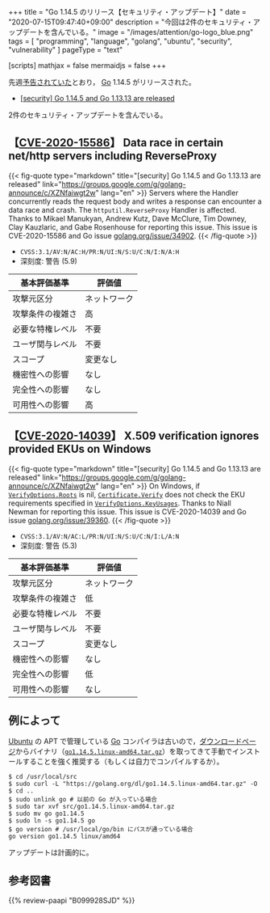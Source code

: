 +++
title = "Go 1.14.5 のリリース【セキュリティ・アップデート】"
date =  "2020-07-15T09:47:40+09:00"
description = "今回は2件のセキュリティ・アップデートを含んでいる。"
image = "/images/attention/go-logo_blue.png"
tags  = [ "programming", "language", "golang", "ubuntu", "security", "vulnerability" ]
pageType = "text"

[scripts]
  mathjax = false
  mermaidjs = false
+++

先週[予告されていた](https://groups.google.com/g/golang-announce/c/f2c5bqrGH_g "[security] Go 1.14.5 and Go 1.13.13 pre-announcement")とおり， [Go] 1.14.5 がリリースされた。

- [[security] Go 1.14.5 and Go 1.13.13 are released](https://groups.google.com/g/golang-announce/c/XZNfaiwgt2w)

2件のセキュリティ・アップデートを含んでいる。

## 【[CVE-2020-15586]】 Data race in certain net/http servers including ReverseProxy

{{< fig-quote type="markdown" title="[security] Go 1.14.5 and Go 1.13.13 are released" link="https://groups.google.com/g/golang-announce/c/XZNfaiwgt2w" lang="en" >}}
Servers where the Handler concurrently reads the request body and writes a response can encounter a data race and crash. The `httputil.ReverseProxy` Handler is affected.<br>
Thanks to Mikael Manukyan, Andrew Kutz, Dave McClure, Tim Downey, Clay Kauzlaric, and Gabe Rosenhouse for reporting this issue.
This issue is CVE-2020-15586 and Go issue [golang.org/issue/34902](https://golang.org/issue/34902).
{{< /fig-quote >}}

- `CVSS:3.1/AV:N/AC:H/PR:N/UI:N/S:U/C:N/I:N/A:H`
- 深刻度: 警告 (5.9)

| 基本評価基準     | 評価値       |
| ---------------- | ------------ |
| 攻撃元区分       | ネットワーク |
| 攻撃条件の複雑さ | 高           |
| 必要な特権レベル | 不要         |
| ユーザ関与レベル | 不要         |
| スコープ         | 変更なし     |
| 機密性への影響   | なし         |
| 完全性への影響   | なし         |
| 可用性への影響   | 高           |

## 【[CVE-2020-14039]】 X.509 verification ignores provided EKUs on Windows

{{< fig-quote type="markdown" title="[security] Go 1.14.5 and Go 1.13.13 are released" link="https://groups.google.com/g/golang-announce/c/XZNfaiwgt2w" lang="en" >}}
On Windows, if [`VerifyOptions.Roots`](https://pkg.go.dev/crypto/x509?tab=doc#VerifyOptions.Roots) is nil, [`Certificate.Verify`](https://pkg.go.dev/crypto/x509?tab=doc#VerifyOptions.Roots) does not check the EKU requirements specified in [`VerifyOptions.KeyUsages`](https://pkg.go.dev/crypto/x509?tab=doc#VerifyOptions.KeyUsages).
Thanks to Niall Newman for reporting this issue.
This issue is CVE-2020-14039 and Go issue [golang.org/issue/39360](https://golang.org/issue/39360).
{{< /fig-quote >}}

- `CVSS:3.1/AV:N/AC:L/PR:N/UI:N/S:U/C:N/I:L/A:N`
- 深刻度: 警告 (5.3)

| 基本評価基準     | 評価値       |
| ---------------- | ------------ |
| 攻撃元区分       | ネットワーク |
| 攻撃条件の複雑さ | 低           |
| 必要な特権レベル | 不要         |
| ユーザ関与レベル | 不要         |
| スコープ         | 変更なし     |
| 機密性への影響   | なし         |
| 完全性への影響   | 低           |
| 可用性への影響   | なし         |

## 例によって

[Ubuntu] の APT で管理している [Go] コンパイラは古いので，[ダウンロードページ](https://golang.org/dl/ "Downloads - The Go Programming Language")からバイナリ（[`go1.14.5.linux-amd64.tar.gz`](https://golang.org/dl/go1.14.5.linux-amd64.tar.gz)）を取ってきて手動でインストールすることを強く推奨する（もしくは自力でコンパイルするか）。

```text
$ cd /usr/local/src
$ sudo curl -L "https://golang.org/dl/go1.14.5.linux-amd64.tar.gz" -O
$ cd ..
$ sudo unlink go # 以前の Go が入っている場合
$ sudo tar xvf src/go1.14.5.linux-amd64.tar.gz
$ sudo mv go go1.14.5
$ sudo ln -s go1.14.5 go
$ go version # /usr/local/go/bin にパスが通っている場合
go version go1.14.5 linux/amd64
```

アップデートは計画的に。

[Go]: https://golang.org/ "The Go Programming Language"
[CVE-2020-15586]: https://nvd.nist.gov/vuln/detail/CVE-2020-15586
[CVE-2020-14039]: https://nvd.nist.gov/vuln/detail/CVE-2020-14039
[Ubuntu]: https://www.ubuntu.com/ "The leading operating system for PCs, IoT devices, servers and the cloud | Ubuntu"

## 参考図書

{{% review-paapi "B099928SJD" %}} <!-- プログラミング言語Go -->
